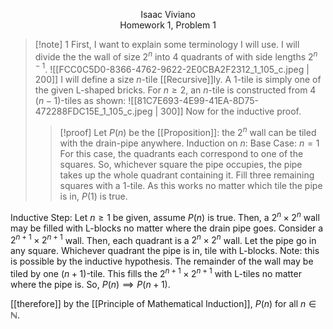<p align=center>
Isaac Viviano <br>
Homework 1, Problem 1
</p>

>[!note] 1
First, I want to explain some terminology I will use. I will divide the the wall of size $2^{n}$ into $4$ quadrants of with side lengths $2^{n-1}$.
![[FCC0C5D0-8366-4762-9622-2E0CBA2F2312_1_105_c.jpeg | 200]]
I will define a size $n$-tile [[Recursive]]ly. A $1$-tile is simply one of the given L-shaped bricks. For $n≥2$, an $n$-tile is constructed from $4$ $(n-1)$-tiles as shown:
![[81C7E693-4E99-41EA-8D75-472288FDC15E_1_105_c.jpeg | 300]]
Now for the inductive proof.
>
>>[!proof]
Let $P(n)$ be the [[Proposition]]: the $2^{n}$ wall can be tiled with the drain-pipe anywhere.
>>Induction on $n$:
Base Case: $n=1$
For this case, the quadrants each correspond to one of the squares. So, whichever square the pipe occupies, the pipe takes up the whole quadrant containing it. Fill three remaining squares with a $1$-tile. As this works no matter which tile the pipe is in, $P(1)$ is true.
>>
Inductive Step: Let $n≥1$ be given, assume $P(n)$ is true.
Then, a $2^{n}\times 2^{n}$ wall may be filled with L-blocks no matter where the drain pipe goes. Consider a $2^{n+1}\times2^{n+1}$ wall. Then, each quadrant is a $2^{n}\times2^{n}$ wall. Let the pipe go in any square. Whichever quadrant the pipe is in, tile with L-blocks. Note: this is possible by the inductive hypothesis. The remainder of the wall may be tiled by one $(n+1)$-tile. This fills the $2^{n+1}\times2^{n+1}$ with L-tiles no matter where the pipe is. So, $P(n)\implies P(n+1)$.
>>
[[therefore]] by the [[Principle of Mathematical Induction]], $P(n)$ for all $n\in \mathbb{N}$.

